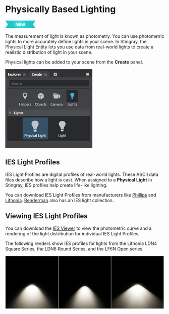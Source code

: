 # Physically Based Lighting

[![NEW](../../images/new.png "What else is new in v1.9?")](../../release_notes/readme_1.9.html)

The measurement of light is known as photometry. You can use photometric lights to more accurately define lights in your scene. In Stingray, the Physical Light Entity lets you use data from real-world lights to create a realistic distribution of light in your scene.

Physical lights can be added to your scene from the **Create** panel.

![](..//../images/physical_light_create.png)

## IES Light Profiles

IES Light Profiles are digital profiles of real-world lights. These ASCII data files describe how a light is cast. When assigned to a **Physical Light** in Stingray, IES profiles help create life-like lighting.

You can download IES Light Profiles from manufacturers like [Phillips](http://www.usa.lighting.philips.com/support/support/literature/photometric-data) and [Lithonia](http://lithonia.com/photometrics.aspx). [Renderman](https://renderman.pixar.com/view/DP25764) also has an IES light collection.

## Viewing IES Light Profiles

You can download the [IES Viewer](http://www.photometricviewer.com/?i=1) to view the photometric curve and a rendering of the light distribution for individual IES Light Profiles.

The following renders show IES profiles for lights from the Lithonia LDN4 Square Series, the LDN6 Round Series, and the LF6N Open series.

![](../../images/IES_renders.png)
